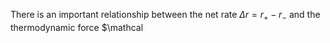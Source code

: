 There is an important relationship between the net rate $\Delta r=r_+ - r_-$ and the thermodynamic force $\mathcal